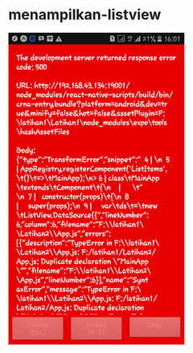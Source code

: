 # menampilkan-listview
<img 
src="https://github.com/ayuwidi/menampilkan-listview/blob/master/Screenshot_20180313-160127.png"
width="350"/>
